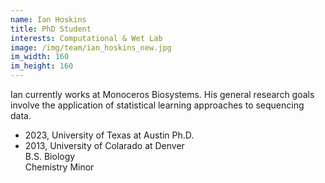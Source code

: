 ```yaml
---
name: Ian Hoskins
title: PhD Student
interests: Computational & Wet Lab
image: /img/team/ian_hoskins_new.jpg
im_width: 160
im_height: 160
---
```

Ian currently works at Monoceros Biosystems. 
His general research goals involve the application of statistical learning approaches to sequencing data. 
* 2023, University of Texas at Austin
Ph.D. 
* 2013, University of Colarado at Denver   
B.S. Biology  
Chemistry Minor 
